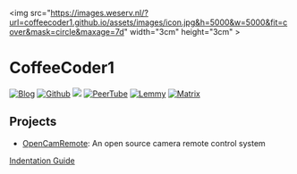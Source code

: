 <img src="https://images.weserv.nl/?url=coffeecoder1.github.io/assets/images/icon.jpg&h=5000&w=5000&fit=cover&mask=circle&maxage=7d" width="3cm" height="3cm" \>
# CoffeeCoder1

[![Blog](https://img.shields.io/badge/Weblog-Apollo%20Tech%20Corner-darkturquoise?style=flat-square)](/Apollo-Tech-Corner)
[![Github](https://img.shields.io/badge/Github-CoffeeCoder1-lightgrey?style=flat-square&logo=github)](https://github.com/CoffeeCoder1) 
<a rel="me" href="https://hachyderm.io/@CoffeeDev"><img src="https://img.shields.io/badge/Mastodon-%40CoffeeDev%40hachyderm.io-blue?style=flat-square&logo=mastodon" alt-text="Mastodon"></a> 
[![PeerTube](https://img.shields.io/badge/PeerTube-coffeecoder1%40diode.zone-orange?style=flat-square&logo=peertube)](https://diode.zone/a/coffeecoder1)
[![Lemmy](https://img.shields.io/badge/Lemmy-%40CoffeeDev%40lemmy.studio-lightgrey?style=flat-square&logo=lemmy)](https://lemmy.studio/u/CoffeeDev)
[![Matrix](https://img.shields.io/badge/Matrix-%40coffeedev%40gnulinux.club-lightgreen?style=flat-square&logo=matrix)](https://matrix.to/#/@coffeedev:gnulinux.club)

## Projects
 - [OpenCamRemote](https://the-industries.github.io/OpenCamRemote/): An open source camera remote control system

[Indentation Guide](/indentation)
